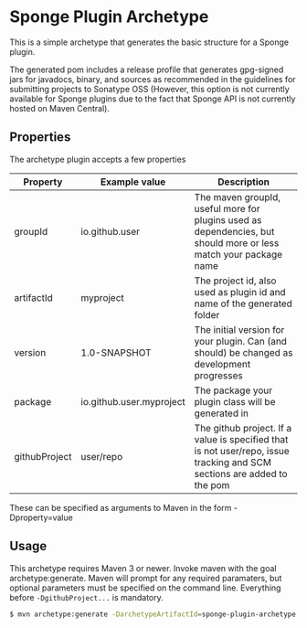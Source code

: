# Sponge Plugin Archetype

This is a simple archetype that generates the basic structure for a Sponge plugin. 

The generated pom includes a release profile that generates gpg-signed jars for javadocs, binary, and sources as recommended in the guidelines for submitting projects to Sonatype OSS (However, this option is not currently available for Sponge plugins due to the fact that Sponge API is not currently hosted on Maven Central).

## Properties
The archetype plugin accepts a few properties

Property      | Example value            | Description
--------------|--------------------------|---------------------------------------------------------------------
groupId       | io.github.user           | The maven groupId, useful more for plugins used as dependencies, but should more or less match your package name
artifactId    | myproject                | The project id, also used as plugin id and name of the generated folder
version       | 1.0-SNAPSHOT             | The initial version for your plugin. Can (and should) be changed as development progresses
package       | io.github.user.myproject | The package your plugin class will be generated in
githubProject | user/repo                | The github project. If a value is specified that is not user/repo, issue tracking and SCM sections are added to the pom 

These can be specified as arguments to Maven in the form -Dproperty=value

## Usage
This archetype requires Maven 3 or newer. Invoke maven with the goal archetype:generate. Maven will prompt for any required paramaters, but optional parameters must be specified on the command line. Everything before `-DgithubProject...` is mandatory.

```bash
$ mvn archetype:generate -DarchetypeArtifactId=sponge-plugin-archetype -DarchetypeGroupId=org.spongepowered -DarchetypeRepository=http://repo.spongepowered.org/maven -DarchetypeVersion=1.1 -DgithubProject=waylon531/spongeparty
```
